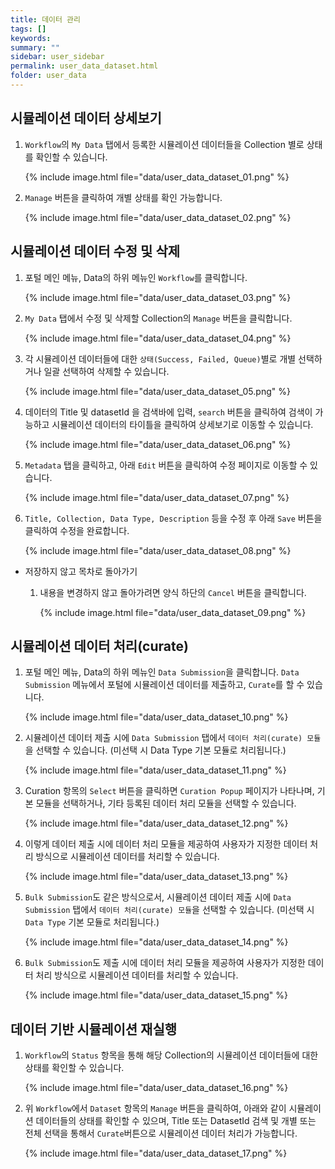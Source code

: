 ```yaml
---
title: 데이터 관리
tags: []
keywords:
summary: ""
sidebar: user_sidebar
permalink: user_data_dataset.html
folder: user_data
---
```


## 시뮬레이션 데이터 상세보기

1. `Workflow`의 `My Data` 탭에서 등록한 시뮬레이션 데이터들을 Collection 별로 상태를 확인할 수 있습니다.

    {% include image.html file="data/user_data_dataset_01.png" %}


1. `Manage` 버튼을 클릭하여 개별 상태를 확인 가능합니다.

    {% include image.html file="data/user_data_dataset_02.png" %}


## 시뮬레이션 데이터 수정 및 삭제

1. 포털 메인 메뉴, Data의 하위 메뉴인 `Workflow`를 클릭합니다.

    {% include image.html file="data/user_data_dataset_03.png" %}


1. `My Data` 탭에서 수정 및 삭제할 Collection의 `Manage` 버튼을 클릭합니다.

    {% include image.html file="data/user_data_dataset_04.png" %}

1. 각 시뮬레이션 데이터들에 대한 `상태(Success, Failed, Queue)`별로 개별 선택하거나 일괄 선택하여 삭제할 수 있습니다.

    {% include image.html file="data/user_data_dataset_05.png" %}


1. 데이터의 Title 및 datasetId 을 검색바에 입력, `search` 버튼을 클릭하여 검색이 가능하고 시뮬레이션 데이터의 타이틀을 클릭하여 상세보기로 이동할 수 있습니다.

    {% include image.html file="data/user_data_dataset_06.png" %}

1. `Metadata` 탭을 클릭하고, 아래 `Edit` 버튼을 클릭하여 수정 페이지로 이동할 수 있습니다.

    {% include image.html file="data/user_data_dataset_07.png" %}

1. `Title, Collection, Data Type, Description` 등을 수정 후 아래 `Save` 버튼을 클릭하여 수정을 완료합니다.

    {% include image.html file="data/user_data_dataset_08.png" %}

- 저장하지 않고 목차로 돌아가기
    1. 내용을 변경하지 않고 돌아가려면 양식 하단의 `Cancel` 버튼을 클릭합니다.

        {% include image.html file="data/user_data_dataset_09.png" %}



## 시뮬레이션 데이터 처리(curate)

1. 포털 메인 메뉴, Data의 하위 메뉴인 `Data Submission`을 클릭합니다. `Data Submission` 메뉴에서 포털에 시뮬레이션 데이터를 제출하고, `Curate`를 할 수 있습니다.

    {% include image.html file="data/user_data_dataset_10.png" %}

1. 시뮬레이션 데이터 제출 시에 `Data Submission` 탭에서 `데이터 처리(curate) 모듈`을 선택할 수 있습니다. (미선택 시 Data Type 기본 모듈로 처리됩니다.)

    {% include image.html file="data/user_data_dataset_11.png" %}

1. Curation 항목의 `Select` 버튼을 클릭하면 `Curation Popup` 페이지가 나타나며, 기본 모듈을 선택하거나, 기타 등록된 데이터 처리 모듈을 선택할 수 있습니다.

    {% include image.html file="data/user_data_dataset_12.png" %}

1. 이렇게 데이터 제출 시에 데이터 처리 모듈을 제공하여 사용자가 지정한 데이터 처리 방식으로 시뮬레이션 데이터를 처리할 수 있습니다.

    {% include image.html file="data/user_data_dataset_13.png" %}

1. `Bulk Submission`도 같은 방식으로서, 시뮬레이션 데이터 제출 시에 `Data Submission` 탭에서 `데이터 처리(curate) 모듈`을 선택할 수 있습니다. (미선택 시 `Data Type` 기본 모듈로 처리됩니다.)

    {% include image.html file="data/user_data_dataset_14.png" %}

1. `Bulk Submission`도 제출 시에 데이터 처리 모듈을 제공하여 사용자가 지정한 데이터 처리 방식으로 시뮬레이션 데이터를 처리할 수 있습니다.

    {% include image.html file="data/user_data_dataset_15.png" %}


## 데이터 기반 시뮬레이션 재실행

1. `Workflow`의 `Status` 항목을 통해 해당 Collection의 시뮬레이션 데이터들에 대한 상태를 확인할 수 있습니다.

    {% include image.html file="data/user_data_dataset_16.png" %}

1. 위 `Workflow`에서 `Dataset` 항목의 `Manage` 버튼을 클릭하여, 아래와 같이 시뮬레이션 데이터들의 상태를 확인할 수 있으며, Title 또는 DatasetId 검색 및 개별 또는 전체 선택을 통해서 `Curate`버튼으로 시뮬레이션 데이터 처리가 가능합니다.

    {% include image.html file="data/user_data_dataset_17.png" %}